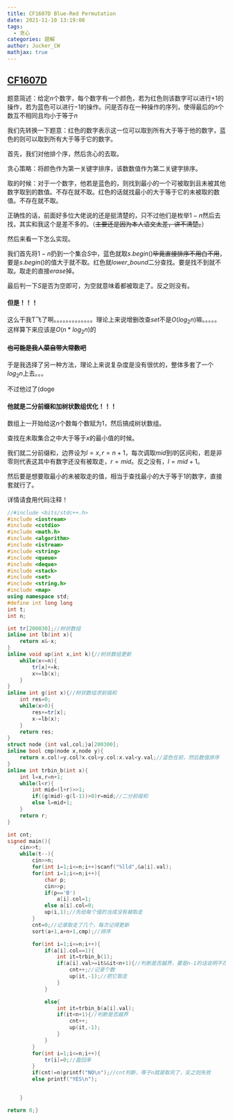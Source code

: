 ```yaml
---
title: CF1607D Blue-Red Permutation
date: 2021-11-10 13:19:08
tags:
  - 贪心
categories: 题解
author: Jocker_CW
mathjax: true
---
```


## [CF1607D ](https://www.luogu.com.cn/problem/CF1607D)

题意简述：给定$n$个数字，每个数字有一个颜色，若为红色则该数字可以进行$+1$的操作，若为蓝色可以进行$-1$的操作。问是否存在一种操作的序列，使得最后的$n$个数互不相同且均小于等于$n$

我们先转换一下题意：红色的数字表示这一位可以取到所有大于等于他的数字，蓝色的则可以取到所有大于等于它的数字。

首先，我们对他排个序，然后贪心的去取。

贪心策略：将颜色作为第一关键字排序，该数数值作为第二关键字排序。

取的时候：对于一个数字，他若是蓝色的，则找到最小的一个可被取到且未被其他数字取到的数值。不存在就不取。红色的话就找最小的大于等于它的未被取的数值。不存在就不取。

正确性的话，前面好多位大佬说的还是挺清楚的，只不过他们是枚举$1-n$然后去找，其实和我这个是差不多的。（~~主要还是因为本人语文太差，讲不清楚。~~）

然后来看一下怎么实现。

我们首先将$1-n$扔到一个集合$S$中，蓝色就取$s.begin()$~~毕竟直接排序不用白不用~~，要是$s.begin()$的值大于就不取。红色就$lower\_ bound$二分查找。要是找不到就不取。取走的直接$erase$掉。

最后判一下$S$是否为空即可，为空就意味着都被取走了。反之则没有。

#### 但是！！！
这么干我T飞了啊。。。。。。。。。。。。。理论上来说增删改查$set$不是$O(log_2 n)$嘛。。。。。这样算下来应该是$O(n\ast log_2 n)$的

#### ~~也可能是我人菜自带大常数吧~~

于是我选择了另一种方法，理论上来说复杂度是没有很优的，整体多套了一个$log_2 n$上去。。。

 不过他过了(doge

#### 他就是二分前缀和加树状数组优化！！！

数组上一开始给这$n$个数每个数赋为$1$，然后搞成树状数组。

查找在未取集合之中大于等于$x$的最小值的时候。

我们就二分前缀和，边界设为$l=x,r=n+1$，每次调取$mid$到$l$的区间和，若是非零则代表这其中有数字还没有被取走，$r=mid$。反之没有，$l=mid+1$。

然后要是想要取最小的未被取走的值，相当于查找最小的大于等于$1$的数字，直接套就行了。

详情请食用代码注释！

```cpp
//#include <bits/stdc++.h>
#include <iostream>
#include <cstdio>
#include <math.h>
#include <algorithm>
#include <istream>
#include <string>
#include <queue>
#include <deque>
#include <stack>
#include <set>
#include <string.h>
#include <map>
using namespace std;
#define int long long
int t;
int n;

int tr[200030];//树状数组
inline int lb(int x){
    return x&-x;
}
inline void up(int x,int k){//树状数组更新
    while(x<=n){
        tr[x]+=k;
        x+=lb(x);
    }
}
inline int g(int x){//树状数组求前缀和
    int res=0;
    while(x>0){
        res+=tr[x];
        x-=lb(x);
    }
    return res;
}
struct node {int val,col;}a[200300];
inline bool cmp(node x,node y){
    return x.col!=y.col?x.col>y.col:x.val<y.val;//蓝色在前，然后数值排序
}
inline int trbin_b(int x){
    int l=x,r=n+1;
    while(l<r){
        int mid=(l+r)>>1;
        if((g(mid)-g(l-1))>0)r=mid;//二分前缀和
        else l=mid+1;
    }
    return r;
}

int cnt;
signed main(){
    cin>>t;
    while(t--){
        cin>>n;
        for(int i=1;i<=n;i++)scanf("%lld",&a[i].val);
        for(int i=1;i<=n;i++){
            char p;
            cin>>p;
            if(p=='B')
                a[i].col=1;
            else a[i].col=0;
            up(i,1);//先给每个值的当成没有被取走
        }
        cnt=0;//记录取走了几个，每次记得更新
        sort(a+1,a+n+1,cmp);//排序

        for(int i=1;i<=n;i++){
            if(a[i].col==1){
                int it=trbin_b(1);
                if(a[i].val>=it&&it<n+1){//判断是否越界，要是n-1的话说明不存在
                    cnt++;//记录个数
                    up(it,-1);//把它取走
                }
            }

            else{
                int it=trbin_b(a[i].val);
                if(it<n+1){//判断是否越界
                    cnt++;
                    up(it,-1);
                }
            }
        }
        for(int i=1;i<=n;i++){
            tr[i]=0;//盘回来
        }
        if(cnt!=n)printf("NO\n");//cnt判断，等于n就是取完了，反之则失败
        else printf("YES\n");


    }

return 0;}
```

